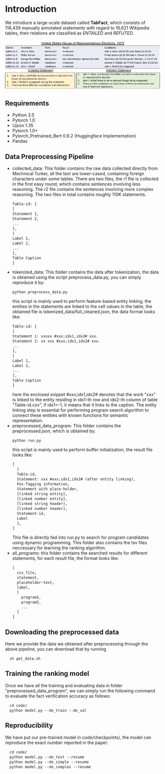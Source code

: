 # Introduction
We introduce a large-scale dataset called **TabFact**, which consists of 118,439 manually annotated statements with regard to 16,621 Wikipedia tables, their relations are classified as *ENTAILED* and *REFUTED*.
<p align="center">
<img src="resource/table.jpg" width="700">
</p>

## Requirements
- Python 3.5
- Pytorch 1.0
- Ujson 1.35
- Pytorch 1.0+
- Pytorch_Pretrained_Bert 0.6.2 (Huggingface Implementation)
- Pandas

## Data Preprocessing Pipeline
- collected_data: This folder contains the raw data collected directly from Mechnical Turker, all the text are lower-cased, containing foreign characters under some tables. There are two files, the r1 file is collected in the first easy round, which contains sentences involving less reasoning. The r2 file contains the sentences involving more complex reasoning. The two files in total contains roughly 110K statements. 
  ```
  Table-id: {
  [
  Statement 1,
  Statement 2,
  ...
  ],
  [
  Label 1,
  Label 2,
  ...
  ],
  Table Caption
  }
  ```
- tokenized_data: This folder contains the data after tokenization, the data is obtained using the script preprocess_data.py, you can simply reproduce it by:
  ```
  python preprocess_data.py
  ```
  this script is mainly used to perform feature-based entity linking, the entities in the statements are linked to the cell values in the table, the obtained file is tokenized_data/full_cleaned.json, the data format looks like:
  ```
  Table-id: {
  [
  Statement 1: xxxxx #xxx;idx1,idx2# xxx.
  Statement 2: xx xxx #xxx;idx1,idx2# xxx. 
  ...
  ],
  [
  Label 1,
  Label 2,
  ...
  ],
  Table Caption
  }
  ```
  here the enclosed snippet #xxx;idx1,idx2# denotes that the work "xxx" is linked to the entity residing in idx1-th row and idx2-th column of table "Table-id.csv", if idx1=-1, it means that it links to the caption. The entity linking step is essential for performing program search algorithm to connect these entities with known functions for semantic representation.
- preprocessed_data_program: This folder contains the preprocessed.json, which is obtained by:
  ```
  python run.py
  ```
  this script is mainly used to perform buffer initialization, the result file looks like:
  ```
  [
    [
    Table-id,
    Statement: xxx #xxx;idx1,idx2# (after entity linking),
    Pos-Tagging information,
    Statement with place-holder,
    [linked string entity],
    [linked number entity],
    [linked string header],
    [linked number header],
    Statement-id,
    Label
    ],
  ]
  ```
  This file is directly fed into run.py to search for program candidates using dynamic programming. This folder also contains the tsv files neccessary for learning the ranking algorithm.
- all_programs: this folder contains the searched results for different statements, for each result file, the format looks like:
  ```
  [
    csv_file,
    statement,
    placeholder-text,
    label,
    [
      program1,
      program2,
      ...
    ]
  ]
  ```
## Downloading the preprocessed data
Here we provide the data we obtained after preprocessing through the above pipeline, you can download that by running

```
  sh get_data.sh
```

## Training the ranking model
Once we have all the training and evaluating data in folder "preprocessed_data_program", we can simply run the following command to evaluate the fact verification accuracy as follows:

```
  cd code/
  python model.py --do_train --do_val
```
## Reproducibility
We have put our pre-trained model in code/checkpoints/, the model can reproduce the exact number reported in the paper:
```
  cd code/
  python model.py --do_test --resume
  python model.py --do_simple --resume
  python model.py --do_complex --resume
```
